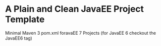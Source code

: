 A Plain and Clean JavaEE Project Template
=====================

Minimal Maven 3 pom.xml foravaEE 7 Projects (for JavaEE 6 checkout the JavaEE6 tag)
